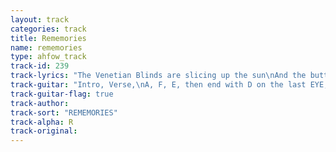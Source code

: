 ```yaml
---
layout: track
categories: track
title: Rememories
name: rememories
type: ahfow_track
track-id: 239
track-lyrics: "The Venetian Blinds are slicing up the sun\nAnd the buttons on my head have come undone\nFires made of marble\nAnd you spit me in the eye\nFires made of marble\nAnd you spit me in the eye\n\nItâ€™s been a long, long, long,\nItâ€™s been a long, long, long,\n\nDo you know what it means to make a wish?\nDo you know what it means to make a wish\nBecause I love you\nBut Iâ€™m sending you away\nI love you\nBut Iâ€™m sending you away\n\nItâ€™s been a long, long, long,\nItâ€™s been a long, long, long.\n\nItâ€™s been a long, long, long,\nItâ€™s been a long, long, long."
track-guitar: "Intro, Verse,\nA, F, E, then end with D on the last EYE, and Marble\nChorus\nA, G, D\n\n(provided by Drew)"
track-guitar-flag: true
track-author: 
track-sort: "REMEMORIES"
track-alpha: R
track-original: 
---
```

